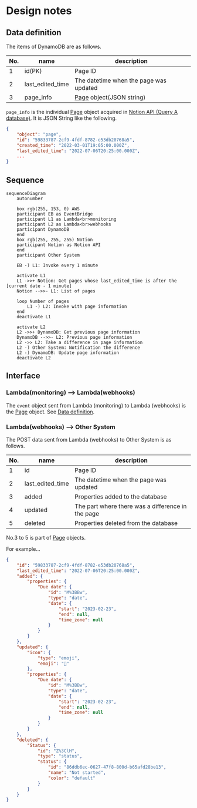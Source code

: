 # Design notes

## Data definition

The items of DynamoDB are as follows.

| No. | name | description |
| --- | ---- | ----------- |
| 1   | id(PK)| Page ID |
| 2   | last_edited_time | The datetime when the page was updated |
| 3   | page_info | [Page][notion-api-1] object(JSON string) |

`page_info` is the individual [Page][notion-api-1] object acquired in [Notion API (Query A database)][notion-api-2].
It is JSON String like the following.
```json
{
    "object": "page",
    "id": "59833787-2cf9-4fdf-8782-e53db20768a5",
    "created_time": "2022-03-01T19:05:00.000Z",
    "last_edited_time": "2022-07-06T20:25:00.000Z",
    ...
}
```


## Sequence

```mermaid
sequenceDiagram
    autonumber

    box rgb(255, 153, 0) AWS
    participant EB as EventBridge
    participant L1 as Lambda<br>monitoring
    participant L2 as Lambda<br>webhooks
    participant DynamoDB
    end
    box rgb(255, 255, 255) Notion
    participant Notion as Notion API
    end
    participant Other System

    EB -) L1: Invoke every 1 minute

    activate L1
    L1 ->>+ Notion: Get pages whose last_edited_time is after the [current date - 1 minute]
    Notion -->>- L1: List of pages

    loop Number of pages
        L1 -) L2: Invoke with page information
    end
    deactivate L1

    activate L2
    L2 ->>+ DynamoDB: Get previous page information
    DynamoDB -->>- L2: Previous page information
    L2 ->> L2: Take a difference in page information
    L2 -) Other System: Notification the difference
    L2 -) DynamoDB: Update page information
    deactivate L2
```


## Interface

### Lambda(monitoring) --> Lambda(webhooks)

The `event` object sent from Lambda (monitoring) to Lambda (webhooks) is the [Page][notion-api-1] object.
See [Data definition](#data-definition).


### Lambda(webhooks) --> Other System

The POST data sent from Lambda (webhooks) to Other System is as follows.

| No. | name | description |
| --- | ---- | ----------- |
| 1   | id   | Page ID     |
| 2   | last_edited_time | The datetime when the page was updated |
| 3   | added | Properties added to the database |
| 4   | updated | The part where there was a difference in the page |
| 5   | deleted | Properties deleted from the database |

No.3 to 5 is part of [Page][notion-api-1] objects.

For example...
```json
{
    "id": "59833787-2cf9-4fdf-8782-e53db20768a5",
    "last_edited_time": "2022-07-06T20:25:00.000Z",
    "added": {
        "properties": {
            "Due date": {
                "id": "M%3BBw",
                "type": "date",
                "date": {
                    "start": "2023-02-23",
                    "end": null,
                    "time_zone": null
                }
            }
        }
    },
    "updated": {
        "icon": {
            "type": "emoji",
            "emoji": "🐞"
        },
        "properties": {
            "Due date": {
                "id": "M%3BBw",
                "type": "date",
                "date": {
                    "start": "2023-02-23",
                    "end": null,
                    "time_zone": null
                }
            }
        }
    },
    "deleted": {
        "Status": {
            "id": "Z%3ClH",
            "type": "status",
            "status": {
                "id": "86ddb6ec-0627-47f8-800d-b65afd28be13",
                "name": "Not started",
                "color": "default"
            }
        }
    }
}
```


[notion-api-1]: https://developers.notion.com/reference/page
[notion-api-2]: https://developers.notion.com/reference/post-database-query
